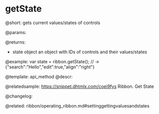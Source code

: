 getState
=============

@short: gets current values/states of controls


@params:


@returns:
- state		object		an object with IDs of controls and their values/states


@example:
var state = ribbon.getState(); // -> {"search":"Hello","edit":true,"align":"right"}


@template: api_method
@descr:


@relatedsample: https://snippet.dhtmlx.com/coei9fys	Ribbon. Get State


@changelog:

@related: ribbon/operating_ribbon.md#settinggettingvaluesandstates
